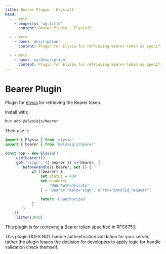 ```yaml
---
title: Bearer Plugin - ElysiaJS
head:
  - - meta
    - property: 'og:title'
      content: Bearer Plugin - ElysiaJS

  - - meta
    - name: 'description'
      content: Plugin for Elysia for retrieving Bearer token as specified in RFC6750. Start by installing the plugin with "bun add @elysiajs/bearer".

  - - meta
    - name: 'og:description'
      content: Plugin for Elysia for retrieving Bearer token as specified in RFC6750. Start by installing the plugin with "bun add @elysiajs/bearer".
---
```


# Bearer Plugin
Plugin for [elysia](https://github.com/elysiajs/elysia) for retrieving the Bearer token.

Install with:
```bash
bun add @elysiajs/bearer
```

Then use it:
```typescript
import { Elysia } from 'elysia'
import { bearer } from '@elysiajs/bearer'

const app = new Elysia()
    .use(bearer())
    .get('/sign', ({ bearer }) => bearer, {
        beforeHandle({ bearer, set }) {
            if (!bearer) {
                set.status = 400
                set.headers[
                    'WWW-Authenticate'
                ] = `Bearer realm='sign', error="invalid_request"`

                return 'Unauthorized'
            }
        }
    })
    .listen(3000)
```

This plugin is for retrieving a Bearer token specified in [RFC6750](https://www.rfc-editor.org/rfc/rfc6750#section-2).

This plugin DOES NOT handle authentication validation for your server, rather the plugin leaves the decision for developers to apply logic for handle validation check themself.
